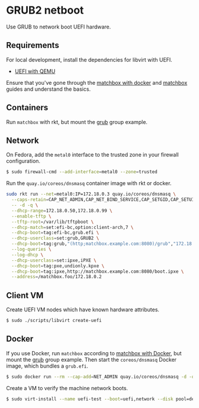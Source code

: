 # GRUB2 netboot

Use GRUB to network boot UEFI hardware.

## Requirements

For local development, install the dependencies for libvirt with UEFI.

* [UEFI with QEMU](https://fedoraproject.org/wiki/Using_UEFI_with_QEMU)

Ensure that you've gone through the [matchbox with docker](getting-started-docker.md) and [matchbox](matchbox.md) guides and understand the basics.

## Containers

Run `matchbox` with rkt, but mount the [grub](../examples/groups/grub) group example.

## Network

On Fedora, add the `metal0` interface to the trusted zone in your firewall configuration.

```sh
$ sudo firewall-cmd --add-interface=metal0 --zone=trusted
```

Run the `quay.io/coreos/dnsmasq` container image with rkt or docker.

```sh
sudo rkt run --net=metal0:IP=172.18.0.3 quay.io/coreos/dnsmasq \
  --caps-retain=CAP_NET_ADMIN,CAP_NET_BIND_SERVICE,CAP_SETGID,CAP_SETUID,CAP_NET_RAW \
  -- -d -q \
  --dhcp-range=172.18.0.50,172.18.0.99 \
  --enable-tftp \
  --tftp-root=/var/lib/tftpboot \
  --dhcp-match=set:efi-bc,option:client-arch,7 \
  --dhcp-boot=tag:efi-bc,grub.efi \
  --dhcp-userclass=set:grub,GRUB2 \
  --dhcp-boot=tag:grub,"(http;matchbox.example.com:8080)/grub","172.18.0.2" \
  --log-queries \
  --log-dhcp \
  --dhcp-userclass=set:ipxe,iPXE \
  --dhcp-boot=tag:pxe,undionly.kpxe \
  --dhcp-boot=tag:ipxe,http://matchbox.example.com:8080/boot.ipxe \
  --address=/matchbox.foo/172.18.0.2
```

## Client VM

Create UEFI VM nodes which have known hardware attributes.

```sh
$ sudo ./scripts/libvirt create-uefi
```

## Docker

If you use Docker, run `matchbox` according to [matchbox with Docker](getting-started-docker.md), but mount the [grub](../examples/groups/grub) group example. Then start the `coreos/dnsmasq` Docker image, which bundles a `grub.efi`.

```sh
$ sudo docker run --rm --cap-add=NET_ADMIN quay.io/coreos/dnsmasq -d -q --dhcp-range=172.17.0.43,172.17.0.99 --enable-tftp --tftp-root=/var/lib/tftpboot --dhcp-match=set:efi-bc,option:client-arch,7 --dhcp-boot=tag:efi-bc,grub.efi --dhcp-userclass=set:grub,GRUB2 --dhcp-boot=tag:grub,"(http;matchbox.foo:8080)/grub","172.17.0.2" --log-queries --log-dhcp --dhcp-option=3,172.17.0.1 --dhcp-userclass=set:ipxe,iPXE --dhcp-boot=tag:pxe,undionly.kpxe --dhcp-boot=tag:ipxe,http://matchbox.foo:8080/boot.ipxe --address=/matchbox.foo/172.17.0.2
```

Create a VM to verify the machine network boots.

```sh
$ sudo virt-install --name uefi-test --boot=uefi,network --disk pool=default,size=4 --network=bridge=docker0,model=e1000 --memory=1024 --vcpus=1 --os-type=linux --noautoconsole
```
